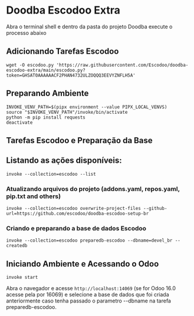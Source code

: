 # Doodba Escodoo Extra

Abra o terminal shell e dentro da pasta do projeto Doodba execute o processo abaixo

## Adicionando Tarefas Escodoo
```
wget -O escodoo.py 'https://raw.githubusercontent.com/Escodoo/doodba-escodoo-extra/main/escodoo.py?token=GHSAT0AAAAAACF2PHAN4732ULZOQQQ3EEVYZNFLH5A'
```

## Preparando Ambiente

```
INVOKE_VENV_PATH=$(pipx environment --value PIPX_LOCAL_VENVS)
source "$INVOKE_VENV_PATH"/invoke/bin/activate
python -m pip install requests
deactivate
```

## Tarefas Escodoo e Preparação da Base

## Listando as ações disponíveis:
```
invoke --collection=escodoo --list 
```

### Atualizando arquivos do projeto (addons.yaml, repos.yaml, pip.txt and others)
```
invoke --collection=escodoo overwrite-project-files --github-url=https://github.com/escodoo/doodba-escodoo-setup-br
```

### Criando e preparando a base de dados Escodoo
```
invoke --collection=escodoo preparedb-escodoo --dbname=devel_br --createdb
```

## Iniciando Ambiente e Acessando o Odoo
```
invoke start
```

Abra o navegador e acesse `http://localhost:14069` (se for Odoo 16.0 acesse pela por 16069) e selecione a base de dados que foi criada anteriormente caso tenha passado o parametro --dbname na tarefa preparedb-escodoo.

